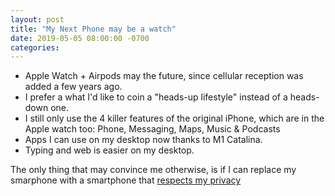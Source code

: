 ```yaml
---
layout: post
title: "My Next Phone may be a watch"
date: 2019-05-05 08:00:00 -0700
categories:
---
```


- Apple Watch + Airpods may the future, since cellular reception was added a few years ago.
- I prefer a what I'd like to coin a "heads-up lifestyle" instead of a heads-down one.
- I still only use the 4 killer features of the original iPhone, which are in the Apple watch too: Phone, Messaging, Maps, Music & Podcasts
- Apps I can use on my desktop now thanks to M1 Catalina.
- Typing and web is easier on my desktop.

The only thing that may convince me otherwise, is if I can replace my smarphone with a smartphone that [respects my privacy](https://blogs.gnome.org/shell-dev/2022/05/30/towards-gnome-shell-on-mobile/)
